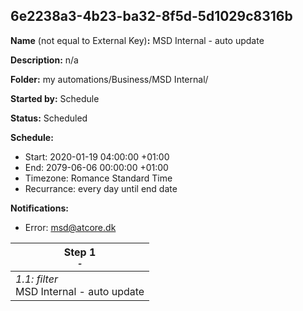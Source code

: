 ## 6e2238a3-4b23-ba32-8f5d-5d1029c8316b

**Name** (not equal to External Key)**:** MSD Internal - auto update

**Description:** n/a

**Folder:** my automations/Business/MSD Internal/

**Started by:** Schedule

**Status:** Scheduled

**Schedule:**

* Start: 2020-01-19 04:00:00 +01:00
* End: 2079-06-06 00:00:00 +01:00
* Timezone: Romance Standard Time
* Recurrance: every day until end date

**Notifications:**

* Error: msd@atcore.dk

| Step 1<br>_<small>-</small>_ |
| --- |
| _1.1: filter_<br>MSD Internal - auto update |
